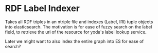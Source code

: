 # RDF Label Indexer

Takes all RDF triples in an ntriple file and indexes (Label, IRI) tuple objects into elasticsearch.
The motivation is for ease of fuzzy search on the label field, to retrieve the uri of the resource for yoda's label lookup service.

Later we might want to also index the entire graph into ES for ease of search? 